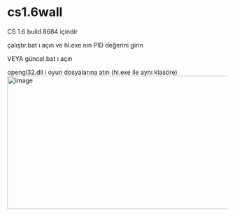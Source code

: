 # cs1.6wall
CS 1.6   build 8684 içindir

çalıştır.bat ı açın ve hl.exe nin PID değerini girin     

VEYA güncel.bat ı açın 

opengl32.dll i oyun dosyalarına atın (hl.exe ile aynı klasöre)
<img width="888" height="305" alt="image" src="https://github.com/user-attachments/assets/1ec91d0c-76e1-4fd6-9389-0c1e3b8bb7ec" />
